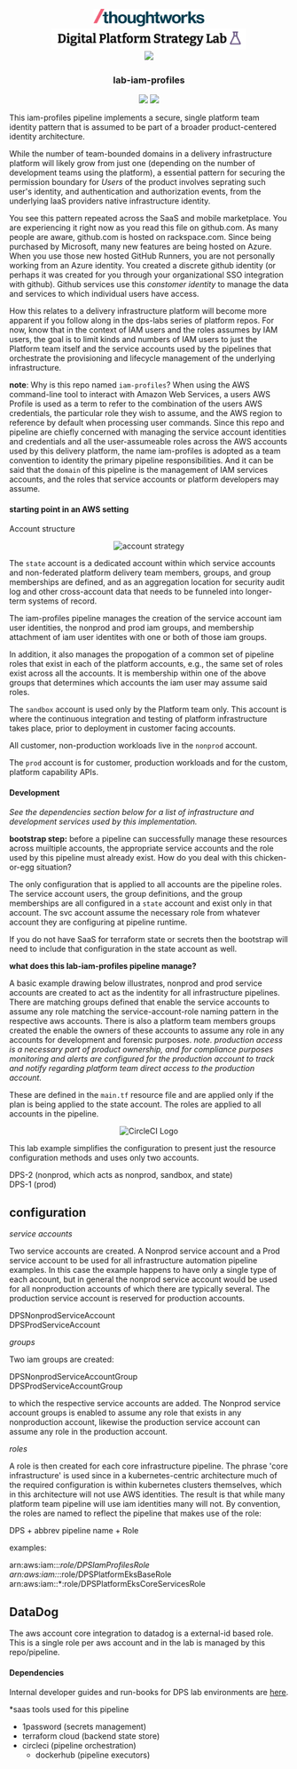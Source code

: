 <div align="center">
	<p>
		<img alt="Thoughtworks Logo" src="https://raw.githubusercontent.com/ThoughtWorks-DPS/static/master/thoughtworks_flamingo_wave.png?sanitize=true" width=200 />
    <br />
		<img alt="DPS Title" src="https://raw.githubusercontent.com/ThoughtWorks-DPS/static/master/dps_lab_title.png?sanitize=true" width=350/>
		<br />
		<a href="https://aws.amazon.com"><img src="https://img.shields.io/badge/-deployed-blank.svg?style=social&logo=amazon"></a>
		<br />
		<h3>lab-iam-profiles</h3>
		</a> <a href="https://app.circleci.com/pipelines/github/ThoughtWorks-DPS/circleci-remote-docker"><img src="https://circleci.com/gh/ThoughtWorks-DPS/circleci-remote-docker.svg?style=shield"></a>
		<a href="https://opensource.org/licenses/MIT"><img src="https://img.shields.io/github/license/ThoughtWorks-DPS/circleci-remote-docker"></a>
	</p>
</div>


This iam-profiles pipeline implements a secure, single platform team identity pattern that is assumed to be part of a broader product-centered identity architecture.  

While the number of team-bounded domains in a delivery infrastructure platform will likely grow from just one (depending on the number of development teams using the platform), a essential pattern for securing the permission boundary for _Users_ of the product involves seprating such user's identity, and authentication and authorization events, from the underlying IaaS providers native infrastructure identity.  

You see this pattern repeated across the SaaS and mobile marketplace. You are experiencing it right now as you read this file on github.com. As many people are aware, github.com is hosted on rackspace.com. Since being purchased by Microsoft, many new features are being hosted on Azure. When you use those new hosted GitHub Runners, you are not personally working from an Azure identity. You created a discrete github identity (or perhaps it was created for you through your organizational SSO integration with github). Github services use this _constomer identity_ to manage the data and services to which individual users have access.  

How this relates to a delivery infrastructure platform will become more apparent if you follow along in the dps-labs series of platform repos. For now, know that in the context of IAM users and the roles assumes by IAM users, the goal is to limit kinds and numbers of IAM users to just the Platform team itself and the service accounts used by the pipelines that orchestrate the provisioning and lifecycle management of the underlying infrastructure.  

**note**: Why is this repo named `iam-profiles`? When using the AWS command-line tool to interact with Amazon Web Services, a users AWS Profile is used as a term to refer to the combination of the users AWS credentials, the particular role they wish to assume, and the AWS region to reference by default when processing user commands. Since this repo and pipeline are chiefly concerned with managing the service account identities and credentials and all the user-assumeable roles across the AWS accounts used by this delivery platform, the name iam-profiles is adopted as a team convention to identity the primary pipeline responsibilities. And it can be said that the `domain` of this pipeline is the management of IAM services accounts, and the roles that service accounts or platform developers may assume.  

#### starting point in an AWS setting

Account structure  

<div align="center">
	<p>
		<img alt="account strategy" src="https://github.com/ThoughtWorks-DPS/lab-iam-profiles/blob/main/doc/aws_account_strategy.png" />
	</p>
</div>

The `state` account is a dedicated account within which service accounts and non-federated platform delivery team members, groups, and group memberships are defined, and as an aggregation location for security audit log and other cross-account data that needs to be funneled into longer-term systems of record.  

The iam-profiles pipeline manages the creation of the service account iam user identities, the nonprod and prod iam groups, and membership attachment of iam user identites with one or both of those iam groups.  

In addition, it also manages the propogation of a common set of pipeline roles that exist in each of the platform accounts, e.g., the same set of roles exist across all the accounts. It is membership within one of the above groups that determines which accounts the iam user may assume said roles.  

The `sandbox` account is used only by the Platform team only. This account is where the continuous integration and testing of platform infrastructure takes place, prior to deployment in customer facing accounts.  

All customer, non-production workloads live in the `nonprod` account.  

The `prod` account is for customer, production workloads and for the custom, platform capability APIs.  

#### Development

_See the dependencies section below for a list of infrastructure and development services used by this implementation._  

**bootstrap step:** before a pipeline can successfully manage these resources across muiltiple accounts, the appropriate service accounts and the role used by this pipeline must already exist. How do you deal with this chicken-or-egg situation?

The only configuration that is applied to all accounts are the pipeline roles. The service account users, the group definitions, and the group memberships are all configured in a `state` account and exist only in that account. The svc account assume the necessary role from whatever account they are configuring at pipeline runtime.  

If you do not have SaaS for terraform state or secrets then the bootstrap will need to include that configuration in the state account as well.  

**what does this lab-iam-profiles pipeline manage?**

A basic example drawing below illustrates, nonprod and prod service accounts are created to act as the indentity for all infrastructure pipelines. There are matching groups defined that enable the service accounts to assume any role matching the service-account-role naming pattern in the respective aws accounts. There is also a platform team members groups created the enable the owners of these accounts to assume any role in any accounts for development and forensic purposes. _note. production access is a necessary part of product ownership, and for compliance purposes monitoring and alerts are configured for the production account to track and notify regarding platform team direct access to the production account._

These are defined in the `main.tf` resource file and are applied only if the plan is being applied to the state account. The roles are applied to all accounts in the pipeline.  

<div align="center">
	<p>
		<img alt="CircleCI Logo" src="https://github.com/ThoughtWorks-DPS/lab-iam-profiles/blob/main/doc/configuration.png" />
	</p>
</div>

This lab example simplifies the configuration to present just the resource configuration methods and uses only two accounts.  

DPS-2  (nonprod, which acts as nonprod, sandbox, and state)  
DPS-1  (prod)  

## configuration

_service accounts_

Two service accounts are created. A Nonprod service account and a Prod service account to be used for all infrastructure automation pipeline examples. In this case the example happens to have only a single type of each account, but in general the nonprod service account would be used for all nonproduction accounts of which there are typically several. The production service account is reserved for production accounts.  

DPSNonprodServiceAccount  
DPSProdServiceAccount  

_groups_

Two iam groups are created:  

DPSNonprodServiceAccountGroup  
DPSProdServiceAccountGroup  

to which the respective service accounts are added. The Nonprod service account groups is enabled to assume any role that exists in any nonproduction account, likewise the production service account can assume any role in the production account.

_roles_

A role is then created for each core infrastructure pipeline. The phrase 'core infrastructure' is used since in a kubernetes-centric architecture much of the required configuration is within kubernetes clusters themselves, which in this architecture will not use AWS identities. The result is that while many platform team pipeline will use iam identities many will not. By convention, the roles are named to reflect the pipeline that makes use of the role:  

DPS + abbrev pipeline name + Role  

examples:

arn:aws:iam::*:role/DPSIamProfilesRole  
arn:aws:iam::*:role/DPSPlatformEksBaseRole  
arn:aws:iam::*:role/DPSPlatformEksCoreServicesRole  


## DataDog

The aws account core integration to datadog is a external-id based role. This is a single role per aws account and in the lab is managed by this repo/pipeline.  


#### Dependencies

Internal developer guides and run-books for DPS lab environments are [here](https://github.com/ThoughtWorks-DPS/documentation-internal).  

*saas tools used for this pipeline
* 1password (secrets management)
* terraform cloud (backend state store)
* circleci (pipeline orchestration)
  * dockerhub (pipeline executors)
